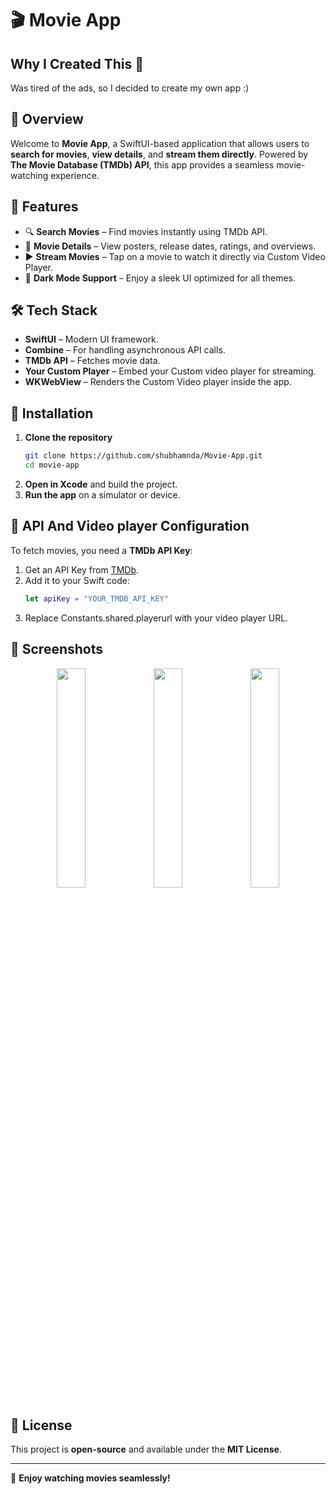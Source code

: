 # 🎬 Movie App
## Why I Created This 🤔
 Was tired of the ads, so I decided to create my own app :)
## 📌 Overview
Welcome to **Movie App**, a SwiftUI-based application that allows users to **search for movies**, **view details**, and **stream them directly**. Powered by **The Movie Database (TMDb) API**, this app provides a seamless movie-watching experience.



## 🚀 Features
- 🔍 **Search Movies** – Find movies instantly using TMDb API.
- 🎥 **Movie Details** – View posters, release dates, ratings, and overviews.
- ▶️ **Stream Movies** – Tap on a movie to watch it directly via Custom Video Player.
- 🌙 **Dark Mode Support** – Enjoy a sleek UI optimized for all themes.

## 🛠️ Tech Stack
- **SwiftUI** – Modern UI framework.
- **Combine** – For handling asynchronous API calls.
- **TMDb API** – Fetches movie data.
- **Your Custom Player** – Embed your Custom video player for streaming.
- **WKWebView** – Renders the Custom Video player inside the app.

## 🔧 Installation
1. **Clone the repository**
   ```sh
   git clone https://github.com/shubhamnda/Movie-App.git
   cd movie-app
   ```
2. **Open in Xcode** and build the project.
3. **Run the app** on a simulator or device.

## 🔑 API And Video player Configuration 
To fetch movies, you need a **TMDb API Key**:
1. Get an API Key from [TMDb](https://www.themoviedb.org/).
2. Add it to your Swift code:
   ```swift
   let apiKey = "YOUR_TMDB_API_KEY"
   ```
3. Replace Constants.shared.playerurl with your video player URL.

## 📸 Screenshots
<p align="center">
 
 <img src= "https://github.com/user-attachments/assets/3f463664-9565-4b1c-a2f1-8a7f86642c61" width="30%">
 <img src="https://github.com/user-attachments/assets/c6f27f9c-e476-42d2-a20b-adedc4010dc1" width="30%">
 <img src="https://github.com/user-attachments/assets/2b8d4b6c-5567-4c5e-bd9c-17c7661a33c1" width="30%">

</p>










## 📝 License
This project is **open-source** and available under the **MIT License**.

---
🚀 **Enjoy watching movies seamlessly!**
